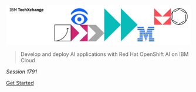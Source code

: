 <img src="../header.jpg">

> Develop and deploy AI applications with Red Hat OpenShift AI on IBM Cloud

_Session 1791_

[Get Started](#main)
